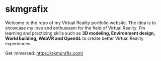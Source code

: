 # skmgrafix
Welcome to the repo of my Virtual Reality portfolio website. The idea is to showcase my love and enthusiasm for the field of Virtual Reality.
I'm learning and practicing skills such as **3D modeling, Environment design, World building, WebVR and OpenGL** to create better Virtual Reality experiences.

Get immersed: https://skmgrafix.com/
